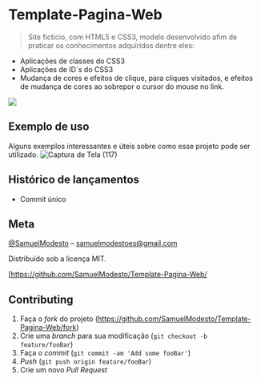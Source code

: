 # Template-Pagina-Web
> Site fictício, com HTML5 e CSS3, modelo desenvolvido afim de praticar os conhecimentos adquiridos dentre eles:

- Aplicações de classes do CSS3
- Aplicações de ID´s do CSS3
- Mudança de cores e efeitos de clique, para cliques visitados, e efeitos de mudança de cores ao sobrepor o cursor do mouse no link.

![](../header.png)



## Exemplo de uso

Alguns exemplos interessantes e úteis sobre como esse projeto pode ser utilizado.
![Captura de Tela (117)](https://user-images.githubusercontent.com/50465758/60934876-4654b600-a29e-11e9-81d0-a2fa7d3935e2.png)


## Histórico de lançamentos

* Commit único 


## Meta

 [@SamuelModesto](https:https://www.linkedin.com/in/samuelmodesto/) – samuelmodestoes@gmail.com

Distribuído sob a licença MIT.

[https://github.com/SamuelModesto/Template-Pagina-Web/

## Contributing

1. Faça o _fork_ do projeto (https://github.com/SamuelModesto/Template-Pagina-Web/fork)
2. Crie uma _branch_ para sua modificação (`git checkout -b feature/fooBar`)
3. Faça o _commit_ (`git commit -am 'Add some fooBar'`)
4. _Push_ (`git push origin feature/fooBar`)
5. Crie um novo _Pull Request_

[npm-image]: https://img.shields.io/npm/v/datadog-metrics.svg?style=flat-square
[npm-url]: https://npmjs.org/package/datadog-metrics
[npm-downloads]: https://img.shields.io/npm/dm/datadog-metrics.svg?style=flat-square
[travis-image]: https://img.shields.io/travis/dbader/node-datadog-metrics/master.svg?style=flat-square
[travis-url]: https://travis-ci.org/dbader/node-datadog-metrics
[wiki]: https://github.com/seunome/seuprojeto/wiki
